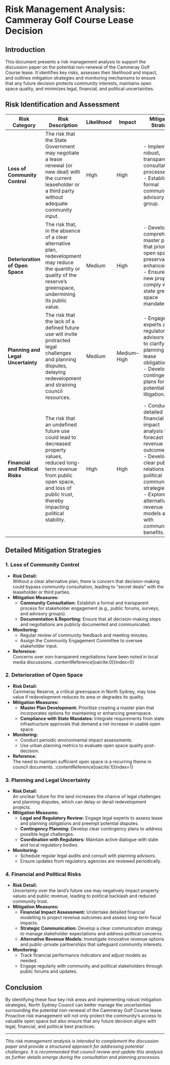 # Risk Management Analysis: Cammeray Golf Course Lease Decision

## Introduction
This document presents a risk management analysis to support the discussion paper on the potential non-renewal of the Cammeray Golf Course lease. It identifies key risks, assesses their likelihood and impact, and outlines mitigation strategies and monitoring mechanisms to ensure that any future decision protects community interests, maintains open space quality, and minimizes legal, financial, and political uncertainties.

## Risk Identification and Assessment

| **Risk Category**            | **Risk Description**                                                                                                                                                                   | **Likelihood** | **Impact**   | **Mitigation Strategy**                                                                                                                                   | **Monitoring/Responsibility**                                  |
|------------------------------|---------------------------------------------------------------------------------------------------------------------------------------------------------------------------------------|----------------|--------------|-----------------------------------------------------------------------------------------------------------------------------------------------------------|----------------------------------------------------------------|
| **Loss of Community Control**| The risk that the State Government may negotiate a lease renewal (or new deal) with the current leaseholder or a third party without adequate community input.                 | High           | High         | - Implement robust, transparent consultation processes. <br> - Establish a formal community advisory group.                                               | Community Engagement Committee; regular public feedback surveys.|
| **Deterioration of Open Space** | The risk that, in the absence of a clear alternative plan, redevelopment may reduce the quantity or quality of the reserve’s greenspace, undermining its public value.           | Medium         | High         | - Develop a comprehensive master plan that prioritizes open space preservation or enhancement. <br> - Ensure any new proposals comply with state green space mandates.   | Urban Planning Department; periodic environmental reviews.     |
| **Planning and Legal Uncertainty** | The risk that the lack of a defined future use will invite protracted legal challenges and planning disputes, delaying redevelopment and straining council resources.          | Medium         | Medium–High  | - Engage legal experts and regulatory advisors early to clarify all planning and lease obligations. <br> - Develop contingency plans for potential litigation.               | Council Legal Team; regular regulatory updates and audits.     |
| **Financial and Political Risks** | The risk that an undefined future use could lead to decreased property values, reduced long-term revenue from public open space, and loss of public trust, thereby impacting political stability. | High           | High         | - Conduct a detailed financial impact analysis to forecast revenue outcomes. <br> - Develop clear public relations and political communication strategies. <br> - Explore alternative revenue models aligned with community benefits. | Finance Department; Communications Team; ongoing stakeholder engagement. |

## Detailed Mitigation Strategies

### 1. Loss of Community Control
- **Risk Detail:**  
  Without a clear alternative plan, there is concern that decision-making could bypass community consultation, leading to “secret deals” with the leaseholder or third parties.
- **Mitigation Measures:**  
  - **Community Consultation:** Establish a formal and transparent process for stakeholder engagement (e.g., public forums, surveys, and advisory groups).
  - **Documentation & Reporting:** Ensure that all decision-making steps and negotiations are publicly documented and communicated.
- **Monitoring:**  
  - Regular review of community feedback and meeting minutes.
  - Assign the Community Engagement Committee to oversee stakeholder input.
- **Reference:**  
  Concerns over non-transparent negotiations have been noted in local media discussions. :contentReference[oaicite:0]{index=0}

### 2. Deterioration of Open Space
- **Risk Detail:**  
  Cammeray Reserve, a critical greenspace in North Sydney, may lose value if redevelopment reduces its area or degrades its quality.
- **Mitigation Measures:**  
  - **Master Plan Development:** Prioritize creating a master plan that incorporates options for maintaining or enhancing greenspace.
  - **Compliance with State Mandates:** Integrate requirements from state infrastructure approvals that demand a net increase in usable open space.
- **Monitoring:**  
  - Conduct periodic environmental impact assessments.
  - Use urban planning metrics to evaluate open space quality post-decision.
- **Reference:**  
  The need to maintain sufficient open space is a recurring theme in council documents. :contentReference[oaicite:1]{index=1}

### 3. Planning and Legal Uncertainty
- **Risk Detail:**  
  An unclear future for the land increases the chance of legal challenges and planning disputes, which can delay or derail redevelopment projects.
- **Mitigation Measures:**  
  - **Legal and Regulatory Review:** Engage legal experts to assess lease and planning obligations and preempt potential disputes.
  - **Contingency Planning:** Develop clear contingency plans to address possible legal challenges.
  - **Coordination with Regulators:** Maintain active dialogue with state and local regulatory bodies.
- **Monitoring:**  
  - Schedule regular legal audits and consult with planning advisors.
  - Ensure updates from regulatory agencies are reviewed periodically.
  
### 4. Financial and Political Risks
- **Risk Detail:**  
  Uncertainty over the land’s future use may negatively impact property values and public revenue, leading to political backlash and reduced community trust.
- **Mitigation Measures:**  
  - **Financial Impact Assessment:** Undertake detailed financial modelling to project revenue outcomes and assess long-term fiscal impacts.
  - **Strategic Communication:** Develop a clear communication strategy to manage stakeholder expectations and address political concerns.
  - **Alternative Revenue Models:** Investigate innovative revenue options and public-private partnerships that safeguard community interests.
- **Monitoring:**  
  - Track financial performance indicators and adjust models as needed.
  - Engage regularly with community and political stakeholders through public forums and updates.

## Conclusion
By identifying these four key risk areas and implementing robust mitigation strategies, North Sydney Council can better manage the uncertainties surrounding the potential non-renewal of the Cammeray Golf Course lease. Proactive risk management will not only protect the community’s access to valuable open space but also ensure that any future decision aligns with legal, financial, and political best practices.

---

*This risk management analysis is intended to complement the discussion paper and provide a structured approach for addressing potential challenges. It is recommended that council review and update this analysis as further details emerge during the consultation and planning processes.*
